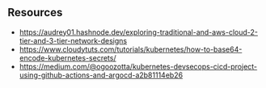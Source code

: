 #

## Resources

- https://audrey01.hashnode.dev/exploring-traditional-and-aws-cloud-2-tier-and-3-tier-network-designs
- https://www.cloudytuts.com/tutorials/kubernetes/how-to-base64-encode-kubernetes-secrets/
- https://medium.com/@ogoozotta/kubernetes-devsecops-cicd-project-using-github-actions-and-argocd-a2b81114eb26